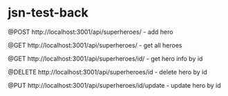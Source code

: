 # jsn-test-back

@POST http://localhost:3001/api/superheroes/ - add hero

@GET http://localhost:3001/api/superheroes/ - get all heroes 

@GET http://localhost:3001/api/superheroes/id/ - get hero info by id

@DELETE http://localhost:3001/api/superheroes/id - delete hero by id

@PUT http://localhost:3001/api/superheroes/id/update - update hero by id


